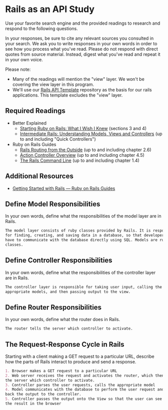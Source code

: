 # Rails as an API Study

Use your favorite search engine and the provided readings to research and
respond to the following questions.

In your responses, be sure to cite any relevant sources you consulted in your
search. We ask you to write responses in your own words in order to see how you
process what you've read. Please do not respond with direct quotes from source
material. Instead, digest what you've read and repeat it in your own voice.

Please note:

-   Many of the readings will mention the "view" layer. We won't be covering the
    view layer in this program.
-   We'll use our [Rails API Template](https://github.com/ga-wdi-boston/rails-api-template)
    repository as the basis for our rails applications.
    This template excludes the "view" layer.

## Required Readings

-   Better Explained
    -   [Starting Ruby on Rails: What I Wish I Knew](http://betterexplained.com/articles/starting-ruby-on-rails-what-i-wish-i-knew/)
        (sections 3 and 4)
    -   [Intermediate Rails: Understanding Models, Views and Controllers](http://betterexplained.com/articles/intermediate-rails-understanding-models-views-and-controllers/)
        (up to and including "Quick Controllers")
-   Ruby on Rails Guides
    -   [Rails Routing from the Outside](http://guides.rubyonrails.org/routing.html)
        (up to and including chapter 2.6)
    -   [Action Controller Overview](http://guides.rubyonrails.org/action_controller_overview.html)
        (up to and including chapter 4.5)
    -   [The Rails Command Line](http://guides.rubyonrails.org/command_line.html)
        (up to and including chapter 1.4)

## Additional Resources

-   [Getting Started with Rails — Ruby on Rails Guides](http://guides.rubyonrails.org/getting_started.html)

## Define Model Responsibilities

In your own words, define what the responsibilities of the model layer are in
Rails.

```md
The model layer consists of ruby classes provided by Rails. It is responsible
for finding, creating, and saving data in a database, so that developers do not
have to communicate with the database directly using SQL. Models are ruby
classes.
```

## Define Controller Responsibilities

In your own words, define what the responsibilities of the controller layer are
in Rails.

```md
The controller layer is responsible for taking user input, calling the
appropriate models, and then passing output to the view.
```

## Define Router Responsibilities

In your own words, define what the router does in Rails.

```md
The router tells the server which controller to activate.
```

## The Request-Response Cycle in Rails

Starting with a client making a GET request to a particular URL, describe how
the parts of Rails interact to produce and send a response.

```md
1. Browser makes a GET request to a particular URL
2. Web server receives the request and activates the router, which then tells
the server which controller to activate.
3. Controller parses the user requests, calls the appropriate model
4. Model communicates with the database to perform the user request and returns
back the output to the controller.
5. Controller passes the output onto the View so that the user can see
the result in the browser
```
